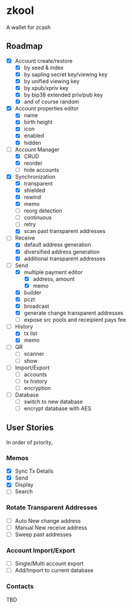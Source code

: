 # zkool

A wallet for zcash

## Roadmap

- [x] Account create/restore
    - [x] by seed & index
    - [x] by sapling secret key/viewing key
    - [x] by unified viewing key
    - [x] by xpub/xpriv key
    - [x] by bip38 extended priv/pub key
    - [x] and of course random
- [x] Account properties editor
    - [x] name
    - [x] birth height
    - [x] icon
    - [x] enabled
    - [x] hidden
- [ ] Account Manager
    - [x] CRUD
    - [x] reorder
    - [ ] hide accounts
- [x] Synchronization
    - [x] transparent
    - [x] shielded
    - [x] rewind
    - [x] memo
    - [ ] reorg detection
    - [ ] continuous
    - [ ] retry
    - [x] scan past transparent addresses
- [ ] Receive
    - [x] default address generation
    - [x] diversified address generation
    - [x] additional transparent addresses
- [ ] Send
    - [x] multiple payment editor
        - [x] address, amount
        - [x] memo
    - [x] builder
    - [x] pczt
    - [x] broadcast
    - [x] generate change transparent addresses
    - [ ] expose src pools and receipient pays fee
- [ ] History
    - [x] tx list
    - [x] memo
- [ ] QR
    - [ ] scanner
    - [ ] show
- [ ] Import/Export
    - [ ] accounts
    - [ ] tx history
    - [ ] encryption
- [ ] Database
    - [ ] switch to new database
    - [ ] encrypt database with AES

## User Stories

In order of priority,

### Memos
- [x] Sync Tx Details
- [x] Send
- [x] Display
- [ ] Search

### Rotate Transparent Addresses
- [ ] Auto New change address
- [ ] Manual New receive address
- [ ] Sweep past addresses

### Account Import/Export
- [ ] Single/Multi account export
- [ ] Add/Import to current database

### Contacts
TBD
